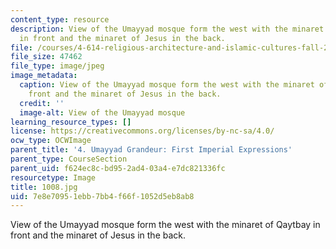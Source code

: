 ```yaml
---
content_type: resource
description: View of the Umayyad mosque form the west with the minaret of Qaytbay
  in front and the minaret of Jesus in the back.
file: /courses/4-614-religious-architecture-and-islamic-cultures-fall-2002/7e8e70951ebb7bb4f66f1052d5eb8ab8_1008.jpg
file_size: 47462
file_type: image/jpeg
image_metadata:
  caption: View of the Umayyad mosque form the west with the minaret of Qaytbay in
    front and the minaret of Jesus in the back.
  credit: ''
  image-alt: View of the Umayyad mosque
learning_resource_types: []
license: https://creativecommons.org/licenses/by-nc-sa/4.0/
ocw_type: OCWImage
parent_title: '4. Umayyad Grandeur: First Imperial Expressions'
parent_type: CourseSection
parent_uid: f624ec8c-bd95-2ad4-03a4-e7dc821336fc
resourcetype: Image
title: 1008.jpg
uid: 7e8e7095-1ebb-7bb4-f66f-1052d5eb8ab8
---
```

View of the Umayyad mosque form the west with the minaret of Qaytbay in front and the minaret of Jesus in the back.